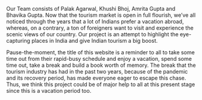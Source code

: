 Our Team consists of Palak Agarwal, Khushi Bhoj, Amrita Gupta and Bhavika Gupta. Now that the tourism market is open in full flourish, we’ve all noticed through the years that a lot of Indians prefer a vacation abroad, whereas, on a contrary, a ton of foreigners want to visit and experience the scenic views of our country. Our project is an attempt to highlight the eye-capturing places in India and give Indian tourism a big boost.

Pause-the-moment, the title of this website is a reminder to all to take some time out from their rapid-busy schedule and enjoy a vacation, spend some time out, take a break and build a book worth of memory. The break that the tourism industry has had in the past two years, because of the pandemic and its recovery period, has made everyone eager to escape this chase. Thus, we think this project could be of major help to all at this present stage since this is a vacation period too.
